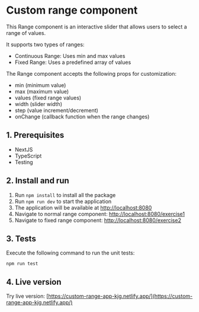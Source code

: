 # Custom range component

This Range component is an interactive slider that allows users to select a range of values.

It supports two types of ranges:

- Continuous Range: Uses min and max values
- Fixed Range: Uses a predefined array of values

The Range component accepts the following props for customization:

- min (minimum value)
- max (maximum value)
- values (fixed range values)
- width (slider width)
- step (value increment/decrement)
- onChange (callback function when the range changes)

## 1. Prerequisites

- NextJS
- TypeScript
- Testing

## 2. Install and run

1. Run `npm install` to install all the package
2. Run `npm run dev` to start the application
3. The application will be available at [http://localhost:8080](http://localhost:8080)
4. Navigate to normal range component: [http://localhost:8080/exercise1](http://localhost:8080/exercise1)
5. Navigate to fixed range component: [http://localhost:8080/exercise2](http://localhost:8080/exercise2)

## 3. Tests

Execute the following command to run the unit tests:

```
npm run test
```
## 4. Live version
Try live version: [https://custom-range-app-kjg.netlify.app/](https://custom-range-app-kjg.netlify.app/)
